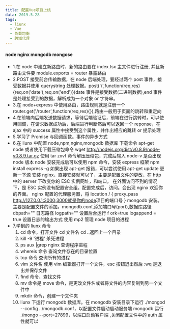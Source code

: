 ```yaml
---
title: 配置Vue项目上线
data: 2019.5.28
tags: 
  - liunx 
  - Vue 
  - 负载均衡 
  - 跨域代理
---
```


#### node nginx mongodb mongose

- 1.在 node 中建立新路由时，新的路由要在 index.tsx 主文件进行注册, 并且新路由文件要 module.exports = router 暴露路由
- 2.POST 接受前台传输数据，在 node 后端处理，要经过两个 post 事件，接受数据并使用 querystring 处理数据。post('/',function(req,res){req.on('date'),req.on('end')})date 事件是接受数据(二进制数据),end 事件是处理接受到的数据，解析成为一个对象 or 字符串。
- 3.在 node+express 中使用路由，路由规则就是注册一个 router.get('/router',function(req,res){}),路由一般用于页面的跳转和重定向
- 4.在前端向后端发送数据请求，等待后端验证后，前端在进行跳转时，可以使用回调，在请求数据成功后，后端进行判断然后可以返回一个 reponse，在 ajax 中的 success 属性中接受到这个属性，并作出相应的跳转 or 提示处理
- 5.学习了 Promise 与回调函数。事件的异步方式
- 6.在 liunx 中配置 node,npm,nginx,mongodb 数据库
  下载命令 apt-get node 或者使用下载压缩包命令 wget <http://nodejs.org/dist/v0.8.9/node-v0.8.9.tar.gz> 使用 tar zxvf 命令解压压缩包，完成后输入 node-v 是否出现 node 版本
  node 安装完成后可以使用 npm 命令，安装 express 框架 npm install express -g
  如果出现 apt-get 报错，可以尝试使用 apt-get update 更新一下源
  安装 nginx，直接安装就可以了，主要是配置文件的更改，在 http 中的 server 下改变你的 ESC 实例网址，和端口。
  在外面访问不到的情况下，是 ESC 实例没有配置安全组。配置完成后，访问。会出现 nginx 欢迎你的界面。
  nginx 配置的代理服务器，将 location / {
  proxy_pass <http://127.0.0.1:3000;3000就是你的node>项目的端口号
  }
  mongodb 安装。主要是配置文件的添加。mongodb.conf,添加端口号(port),数据库路径 dbpath="" 日志路径 logpath="" 设置后台运行 f ork=true logappend = true 设置日志的输出方式
  使用 mp2 管理 node 项目的进程
- 7.学到的 liunx 命令
  1. cd 命令，打开文件 cd 文件名 cd ..返回上一个目录
  2. kill -9 '进程' 杀死进程
  3. ps aux |grep nginx 查询程序进程
  4. whereis 命令 查询文件存在的目录位置
  5. top 命令 查询所有的进程
  6. vim 文件名 使用 vim 编辑器打开一个文件，esc 按钮退出然后 :wq 是退出并保存文件
  7. find 命令，查找文件
  8. mv 命令是 move 命令，是更改文件名或者将文件的内容复制到另一个文件中
  9. mkdir 命令，创建一个文件夹
  10. liunx 下运行 mongodb 数据库。在 mongodb 安装目录下运行 ./mongod --config ../mongodb.conf，以配置文件启动启动服务端 mongodb
      运行 ./mongo --port=27899，以端口启动客户端 ,关闭配置文件中的 auth 属性就可以
